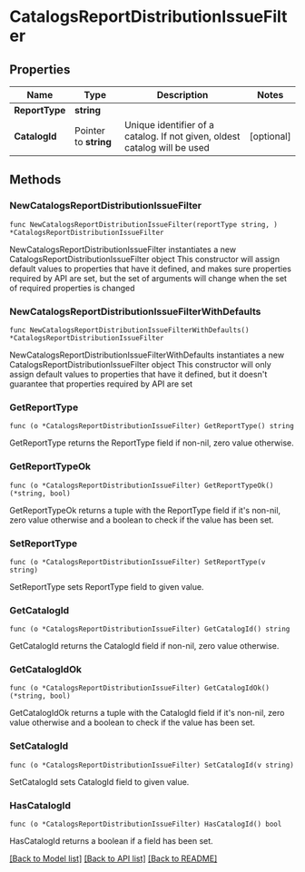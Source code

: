 # CatalogsReportDistributionIssueFilter

## Properties

Name | Type | Description | Notes
------------ | ------------- | ------------- | -------------
**ReportType** | **string** |  | 
**CatalogId** | Pointer to **string** | Unique identifier of a catalog. If not given, oldest catalog will be used | [optional] 

## Methods

### NewCatalogsReportDistributionIssueFilter

`func NewCatalogsReportDistributionIssueFilter(reportType string, ) *CatalogsReportDistributionIssueFilter`

NewCatalogsReportDistributionIssueFilter instantiates a new CatalogsReportDistributionIssueFilter object
This constructor will assign default values to properties that have it defined,
and makes sure properties required by API are set, but the set of arguments
will change when the set of required properties is changed

### NewCatalogsReportDistributionIssueFilterWithDefaults

`func NewCatalogsReportDistributionIssueFilterWithDefaults() *CatalogsReportDistributionIssueFilter`

NewCatalogsReportDistributionIssueFilterWithDefaults instantiates a new CatalogsReportDistributionIssueFilter object
This constructor will only assign default values to properties that have it defined,
but it doesn't guarantee that properties required by API are set

### GetReportType

`func (o *CatalogsReportDistributionIssueFilter) GetReportType() string`

GetReportType returns the ReportType field if non-nil, zero value otherwise.

### GetReportTypeOk

`func (o *CatalogsReportDistributionIssueFilter) GetReportTypeOk() (*string, bool)`

GetReportTypeOk returns a tuple with the ReportType field if it's non-nil, zero value otherwise
and a boolean to check if the value has been set.

### SetReportType

`func (o *CatalogsReportDistributionIssueFilter) SetReportType(v string)`

SetReportType sets ReportType field to given value.


### GetCatalogId

`func (o *CatalogsReportDistributionIssueFilter) GetCatalogId() string`

GetCatalogId returns the CatalogId field if non-nil, zero value otherwise.

### GetCatalogIdOk

`func (o *CatalogsReportDistributionIssueFilter) GetCatalogIdOk() (*string, bool)`

GetCatalogIdOk returns a tuple with the CatalogId field if it's non-nil, zero value otherwise
and a boolean to check if the value has been set.

### SetCatalogId

`func (o *CatalogsReportDistributionIssueFilter) SetCatalogId(v string)`

SetCatalogId sets CatalogId field to given value.

### HasCatalogId

`func (o *CatalogsReportDistributionIssueFilter) HasCatalogId() bool`

HasCatalogId returns a boolean if a field has been set.


[[Back to Model list]](../README.md#documentation-for-models) [[Back to API list]](../README.md#documentation-for-api-endpoints) [[Back to README]](../README.md)


